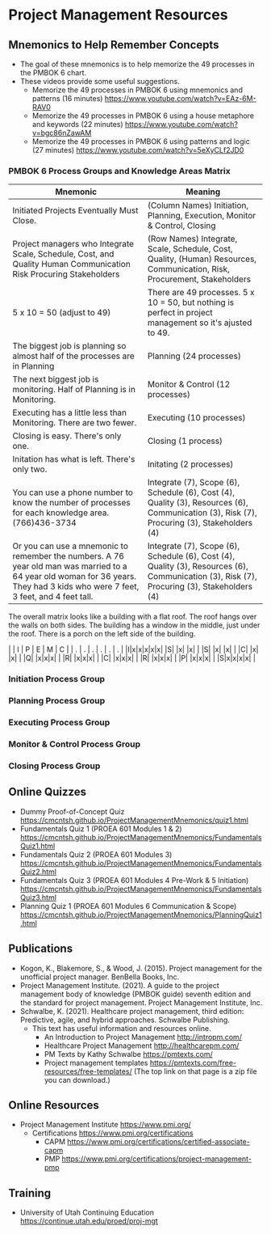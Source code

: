 # Project Management Resources

## Mnemonics to Help Remember Concepts

* The goal of these mnemonics is to help memorize the 49 processes in the PMBOK 6 chart.
* These videos provide some useful suggestions.
  * Memorize the 49 processes in PMBOK 6 using mnemonics and patterns (16 minutes) https://www.youtube.com/watch?v=EAz-6M-RAV0
  * Memorize the 49 processes in PMBOK 6 using a house metaphore and keywords (22 minutes) https://www.youtube.com/watch?v=bgc86nZawAM
  * Memorize the 49 processes in PMBOK 6 using patterns and logic (27 minutes) https://www.youtube.com/watch?v=5eXyCLf2JD0

### PMBOK 6 Process Groups and Knowledge Areas Matrix

| Mnemonic | Meaning |
|----------|---------|
| Initiated Projects Eventually Must Close. | (Column Names) Initiation, Planning, Execution, Monitor & Control, Closing |
| Project managers who Integrate Scale, Schedule, Cost, and Quality Human Communication Risk Procuring Stakeholders | (Row Names) Integrate, Scale, Schedule, Cost, Quality, (Human) Resources, Communication, Risk, Procurement, Stakeholders |
| 5 x 10 = 50 (adjust to 49) | There are 49 processes. 5 x 10 = 50, but nothing is perfect in project management so it's ajusted to 49. |
| The biggest job is planning so almost half of the processes are in Planning | Planning (24 processes) |
| The next biggest job is monitoring. Half of Planning is in Monitoring. | Monitor & Control (12 processes) |
| Executing has a little less than Monitoring. There are two fewer. | Executing (10 processes) |
| Closing is easy. There's only one. | Closing (1 process) |
| Initation has what is left. There's only two. | Initating (2 processes) |
| You can use a phone number to know the number of processes for each knowledge area. (766)436-3734 | Integrate (7), Scope (6), Schedule (6), Cost (4), Quality (3), Resources (6), Communication (3), Risk (7), Procuring (3), Stakeholders (4) |
| Or you can use a mnemonic to remember the numbers. A 76 year old man was married to a 64 year old woman for 36 years. They had 3 kids who were 7 feet, 3 feet, and 4 feet tall. | Integrate (7), Scope (6), Schedule (6), Cost (4), Quality (3), Resources (6), Communication (3), Risk (7), Procuring (3), Stakeholders (4) |

The overall matrix looks like a building with a flat roof. The roof hangs over the walls on both sides. The building has a window in the middle, just under the roof. There is a porch on the left side of the building.

|   | I | P | E | M | C |
| . | . | . | . | . | . |
|I|x|x|x|x|x|
|S| |x| |x| |
|S| |x| |x| |
|C| |x| |x| |
|Q| |x|x|x| |
|R| |x|x|x| |
|C| |x|x|x| |
|R| |x|x|x| |
|P| |x|x|x| |
|S|x|x|x|x| |

### Initiation Process Group

### Planning Process Group

### Executing Process Group

### Monitor & Control Process Group

### Closing Process Group

## Online Quizzes

* Dummy Proof-of-Concept Quiz https://cmcntsh.github.io/ProjectManagementMnemonics/quiz1.html
* Fundamentals Quiz 1 (PROEA 601 Modules 1 & 2) https://cmcntsh.github.io/ProjectManagementMnemonics/FundamentalsQuiz1.html
* Fundamentals Quiz 2 (PROEA 601 Modules 3) https://cmcntsh.github.io/ProjectManagementMnemonics/FundamentalsQuiz2.html
* Fundamentals Quiz 3 (PROEA 601 Modules 4 Pre-Work & 5 Initiation) https://cmcntsh.github.io/ProjectManagementMnemonics/FundamentalsQuiz3.html
* Planning Quiz 1 (PROEA 601 Modules 6 Communication & Scope) https://cmcntsh.github.io/ProjectManagementMnemonics/PlanningQuiz1.html

## Publications

* Kogon, K., Blakemore, S., & Wood, J. (2015). Project management for the unofficial project manager. BenBella Books, Inc. 
* Project Management Institute. (2021). A guide to the project management body of knowledge (PMBOK guide) seventh edition and the standard for project management. Project Management Institute, Inc. 
* Schwalbe, K. (2021). Healthcare project management, third edition: Predictive, agile, and hybrid approaches. Schwalbe Publishing. 
  * This text has useful information and resources online.
    * An Introduction to Project Management http://intropm.com/
    * Healthcare Project Management http://healthcarepm.com/
    * PM Texts by Kathy Schwalbe https://pmtexts.com/
    * Project management templates https://pmtexts.com/free-resources/free-templates/ (The top link on that page is a zip file you can download.)

## Online Resources

* Project Management Institute https://www.pmi.org/
  * Certifications https://www.pmi.org/certifications
    * CAPM https://www.pmi.org/certifications/certified-associate-capm
    * PMP https://www.pmi.org/certifications/project-management-pmp

## Training

* University of Utah Continuing Education https://continue.utah.edu/proed/proj-mgt


